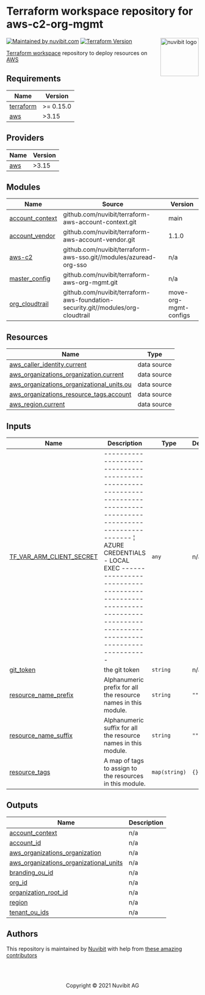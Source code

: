 
# Terraform workspace repository for aws-c2-org-mgmt

<!-- LOGO -->
<a href="https://nuvibit.com">
    <img src="https://nuvibit.com/images/logo/logo-nuvibit-square.png" alt="nuvibit logo" title="nuvibit" align="right" width="100" />
</a>

<!-- SHIELDS -->
[![Maintained by nuvibit.com][nuvibit-shield]][nuvibit-url]
[![Terraform Version][terraform-version-shield]][terraform-version-url]

<!-- DESCRIPTION -->
[Terraform workspace][terraform-workspace-url] repository to deploy resources on [AWS][aws-url]

<!-- BEGIN_TF_DOCS -->
## Requirements

| Name | Version |
|------|---------|
| <a name="requirement_terraform"></a> [terraform](#requirement\_terraform) | >= 0.15.0 |
| <a name="requirement_aws"></a> [aws](#requirement\_aws) | >3.15 |

## Providers

| Name | Version |
|------|---------|
| <a name="provider_aws"></a> [aws](#provider\_aws) | >3.15 |

## Modules

| Name | Source | Version |
|------|--------|---------|
| <a name="module_account_context"></a> [account\_context](#module\_account\_context) | github.com/nuvibit/terraform-aws-account-context.git | main |
| <a name="module_account_vendor"></a> [account\_vendor](#module\_account\_vendor) | github.com/nuvibit/terraform-aws-account-vendor.git | 1.1.0 |
| <a name="module_aws-c2"></a> [aws-c2](#module\_aws-c2) | github.com/nuvibit/terraform-aws-sso.git//modules/azuread-org-sso | n/a |
| <a name="module_master_config"></a> [master\_config](#module\_master\_config) | github.com/nuvibit/terraform-aws-org-mgmt.git | n/a |
| <a name="module_org_cloudtrail"></a> [org\_cloudtrail](#module\_org\_cloudtrail) | github.com/nuvibit/terraform-aws-foundation-security.git//modules/org-cloudtrail | move-org-mgmt-configs |

## Resources

| Name | Type |
|------|------|
| [aws_caller_identity.current](https://registry.terraform.io/providers/hashicorp/aws/latest/docs/data-sources/caller_identity) | data source |
| [aws_organizations_organization.current](https://registry.terraform.io/providers/hashicorp/aws/latest/docs/data-sources/organizations_organization) | data source |
| [aws_organizations_organizational_units.ou](https://registry.terraform.io/providers/hashicorp/aws/latest/docs/data-sources/organizations_organizational_units) | data source |
| [aws_organizations_resource_tags.account](https://registry.terraform.io/providers/hashicorp/aws/latest/docs/data-sources/organizations_resource_tags) | data source |
| [aws_region.current](https://registry.terraform.io/providers/hashicorp/aws/latest/docs/data-sources/region) | data source |

## Inputs

| Name | Description | Type | Default | Required |
|------|-------------|------|---------|:--------:|
| <a name="input_TF_VAR_ARM_CLIENT_SECRET"></a> [TF\_VAR\_ARM\_CLIENT\_SECRET](#input\_TF\_VAR\_ARM\_CLIENT\_SECRET) | --------------------------------------------------------------------------------------------------------------------- ¦ AZURE CREDENTIALS - LOCAL EXEC --------------------------------------------------------------------------------------------------------------------- | `any` | n/a | yes |
| <a name="input_git_token"></a> [git\_token](#input\_git\_token) | the git token | `string` | n/a | yes |
| <a name="input_resource_name_prefix"></a> [resource\_name\_prefix](#input\_resource\_name\_prefix) | Alphanumeric prefix for all the resource names in this module. | `string` | `""` | no |
| <a name="input_resource_name_suffix"></a> [resource\_name\_suffix](#input\_resource\_name\_suffix) | Alphanumeric suffix for all the resource names in this module. | `string` | `""` | no |
| <a name="input_resource_tags"></a> [resource\_tags](#input\_resource\_tags) | A map of tags to assign to the resources in this module. | `map(string)` | `{}` | no |

## Outputs

| Name | Description |
|------|-------------|
| <a name="output_account_context"></a> [account\_context](#output\_account\_context) | n/a |
| <a name="output_account_id"></a> [account\_id](#output\_account\_id) | n/a |
| <a name="output_aws_organizations_organization"></a> [aws\_organizations\_organization](#output\_aws\_organizations\_organization) | n/a |
| <a name="output_aws_organizations_organizational_units"></a> [aws\_organizations\_organizational\_units](#output\_aws\_organizations\_organizational\_units) | n/a |
| <a name="output_branding_ou_id"></a> [branding\_ou\_id](#output\_branding\_ou\_id) | n/a |
| <a name="output_org_id"></a> [org\_id](#output\_org\_id) | n/a |
| <a name="output_organization_root_id"></a> [organization\_root\_id](#output\_organization\_root\_id) | n/a |
| <a name="output_region"></a> [region](#output\_region) | n/a |
| <a name="output_tenant_ou_ids"></a> [tenant\_ou\_ids](#output\_tenant\_ou\_ids) | n/a |
<!-- END_TF_DOCS -->

<!-- AUTHORS -->
## Authors
This repository is maintained by [Nuvibit][nuvibit-url] with help from [these amazing contributors][contributors-url]

<!-- COPYRIGHT -->
<br />
<br />
<p align="center">Copyright &copy; 2021 Nuvibit AG</p>

<!-- MARKDOWN LINKS & IMAGES -->
[nuvibit-shield]: https://img.shields.io/badge/maintained%20by-nuvibit.com-%235849a6.svg?style=flat&color=1c83ba
[nuvibit-url]: https://nuvibit.com
[terraform-version-shield]: https://img.shields.io/badge/tf-%3E%3D0.15.0-blue.svg?style=flat&color=blueviolet
[terraform-version-url]: https://www.terraform.io/upgrade-guides/0-15.html
[contributors-url]: https://github.com/nuvibit/aws-c2-org-mgmt/graphs/contributors
[terraform-workspace-url]: https://app.terraform.io/app/nuvibit/workspaces/aws-c2-org-mgmt
[aws-url]: https://aws.amazon.com
